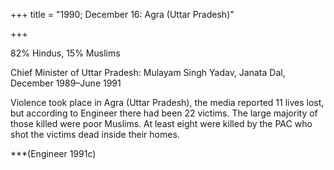 +++
title = "1990; December 16: Agra (Uttar Pradesh)"

+++


82% Hindus, 15% Muslims

Chief Minister of Uttar Pradesh: Mulayam Singh Yadav, Janata Dal, December 1989–June 1991

Violence took place in Agra (Uttar Pradesh), the media reported 11 lives lost, but according to Engineer there had been 22 victims. The large majority of those killed were poor Muslims. At least eight were killed by the PAC who shot the victims dead inside their homes.

***(Engineer 1991c)
